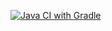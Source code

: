 [![Java CI with Gradle](https://github.com/EvgeniiaSanochkina/Selenium_app_order/actions/workflows/gradle.yml/badge.svg)](https://github.com/EvgeniiaSanochkina/Selenium_app_order/actions/workflows/gradle.yml) 